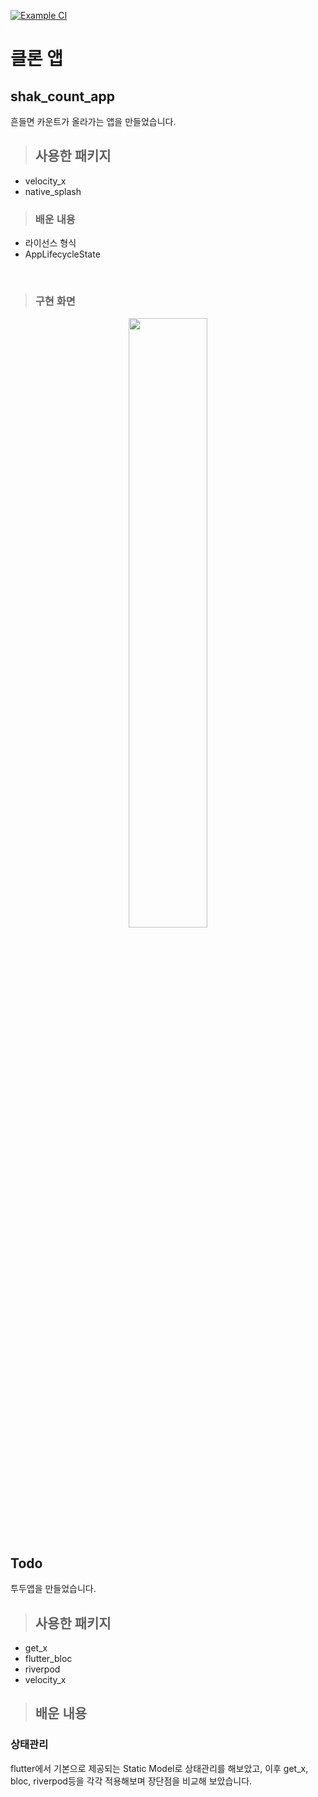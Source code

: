 [![Example CI](https://github.com/DainoJung/fastcampus-flutter/actions/workflows/ci.yml/badge.svg)](https://github.com/DainoJung/fastcampus-flutter/actions/workflows/ci.yml)

# 클론 앱

## shak_count_app
흔들면 카운트가 올라가는 앱을 만들었습니다.
<br>

>## 사용한 패키지
- velocity_x
- native_splash

>### 배운 내용
- 라이선스 형식
- AppLifecycleState
<br>

>### 구현 화면
<div align="center">
  <img width="50%" src="https://github.com/DainoJung/fastcampus-flutter/assets/117745618/36d2d690-94df-4508-beaf-081f7e32d5e9"/>
</div>


## Todo
투두앱을 만들었습니다.
<br>

>## 사용한 패키지
- get_x
- flutter_bloc
- riverpod
- velocity_x

>## 배운 내용

### 상태관리
flutter에서 기본으로 제공되는 Static Model로 상태관리를 해보았고,
이후 get_x, bloc, riverpod등을 각각 적용해보며 장단점을 비교해 보았습니다.


